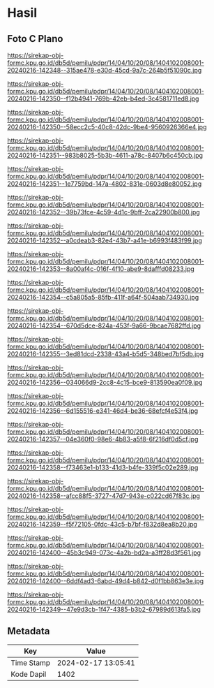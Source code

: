 # Hasil

## Foto C Plano

https://sirekap-obj-formc.kpu.go.id/db5d/pemilu/pdpr/14/04/10/20/08/1404102008001-20240216-142348--315ae478-e30d-45cd-9a7c-264b5f51090c.jpg

https://sirekap-obj-formc.kpu.go.id/db5d/pemilu/pdpr/14/04/10/20/08/1404102008001-20240216-142350--f12b4941-769b-42eb-b4ed-3c4581711ed8.jpg

https://sirekap-obj-formc.kpu.go.id/db5d/pemilu/pdpr/14/04/10/20/08/1404102008001-20240216-142350--58ecc2c5-40c8-42dc-9be4-9560926366e4.jpg

https://sirekap-obj-formc.kpu.go.id/db5d/pemilu/pdpr/14/04/10/20/08/1404102008001-20240216-142351--983b8025-5b3b-4611-a78c-8407b6c450cb.jpg

https://sirekap-obj-formc.kpu.go.id/db5d/pemilu/pdpr/14/04/10/20/08/1404102008001-20240216-142351--1e7759bd-147a-4802-831e-0603d8e80052.jpg

https://sirekap-obj-formc.kpu.go.id/db5d/pemilu/pdpr/14/04/10/20/08/1404102008001-20240216-142352--39b73fce-4c59-4d1c-9bff-2ca22900b800.jpg

https://sirekap-obj-formc.kpu.go.id/db5d/pemilu/pdpr/14/04/10/20/08/1404102008001-20240216-142352--a0cdeab3-82e4-43b7-a41e-b6993f483f99.jpg

https://sirekap-obj-formc.kpu.go.id/db5d/pemilu/pdpr/14/04/10/20/08/1404102008001-20240216-142353--8a00af4c-016f-4f10-abe9-8dafffd08233.jpg

https://sirekap-obj-formc.kpu.go.id/db5d/pemilu/pdpr/14/04/10/20/08/1404102008001-20240216-142354--c5a805a5-85fb-411f-a64f-504aab734930.jpg

https://sirekap-obj-formc.kpu.go.id/db5d/pemilu/pdpr/14/04/10/20/08/1404102008001-20240216-142354--670d5dce-824a-453f-9a66-9bcae7682ffd.jpg

https://sirekap-obj-formc.kpu.go.id/db5d/pemilu/pdpr/14/04/10/20/08/1404102008001-20240216-142355--3ed81dcd-2338-43a4-b5d5-348bed7bf5db.jpg

https://sirekap-obj-formc.kpu.go.id/db5d/pemilu/pdpr/14/04/10/20/08/1404102008001-20240216-142356--034066d9-2cc8-4c15-bce9-813590ea0f09.jpg

https://sirekap-obj-formc.kpu.go.id/db5d/pemilu/pdpr/14/04/10/20/08/1404102008001-20240216-142356--6d155516-e341-46d4-be36-68efcf4e53f4.jpg

https://sirekap-obj-formc.kpu.go.id/db5d/pemilu/pdpr/14/04/10/20/08/1404102008001-20240216-142357--04e360f0-98e6-4b83-a5f8-6f216df0d5cf.jpg

https://sirekap-obj-formc.kpu.go.id/db5d/pemilu/pdpr/14/04/10/20/08/1404102008001-20240216-142358--f73463e1-b133-41d3-b4fe-339f5c02e289.jpg

https://sirekap-obj-formc.kpu.go.id/db5d/pemilu/pdpr/14/04/10/20/08/1404102008001-20240216-142358--afcc88f5-3727-47d7-943e-c022cd67f83c.jpg

https://sirekap-obj-formc.kpu.go.id/db5d/pemilu/pdpr/14/04/10/20/08/1404102008001-20240216-142359--f5f72105-0fdc-43c5-b7bf-f832d8ea8b20.jpg

https://sirekap-obj-formc.kpu.go.id/db5d/pemilu/pdpr/14/04/10/20/08/1404102008001-20240216-142400--45b3c949-073c-4a2b-bd2a-a3ff28d3f561.jpg

https://sirekap-obj-formc.kpu.go.id/db5d/pemilu/pdpr/14/04/10/20/08/1404102008001-20240216-142400--6ddf4ad3-6abd-49d4-b842-d0f1bb863e3e.jpg

https://sirekap-obj-formc.kpu.go.id/db5d/pemilu/pdpr/14/04/10/20/08/1404102008001-20240216-142349--47e9d3cb-1f47-4385-b3b2-67989d613fa5.jpg


## Metadata

| Key        | Value               |
| ---------- | ------------------- |
| Time Stamp | 2024-02-17 13:05:41 |
| Kode Dapil | 1402                |



